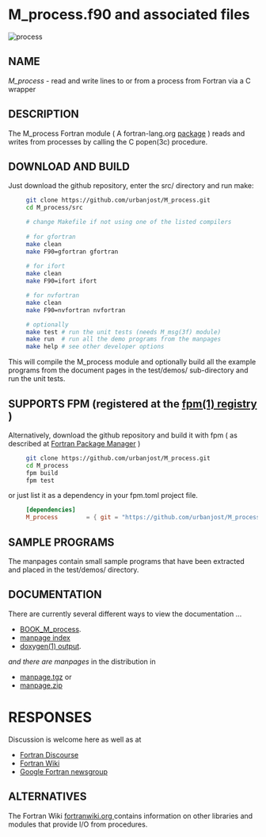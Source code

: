 # M_process.f90 and associated files
![process](images/M_process.gif)

## NAME

*M_process* - read and write lines to or from a process from Fortran via a C wrapper

## DESCRIPTION

The M_process Fortran module ( A fortran-lang.org [package](https://fortran-lang.org/packages/) )
reads and writes from processes by calling the C popen(3c) procedure.

## DOWNLOAD AND BUILD
Just download the github repository, enter the src/ directory and run make:

```bash
     git clone https://github.com/urbanjost/M_process.git
     cd M_process/src

     # change Makefile if not using one of the listed compilers
     
     # for gfortran
     make clean
     make F90=gfortran gfortran
     
     # for ifort
     make clean
     make F90=ifort ifort

     # for nvfortran
     make clean
     make F90=nvfortran nvfortran

     # optionally
     make test # run the unit tests (needs M_msg(3f) module)
     make run  # run all the demo programs from the manpages
     make help # see other developer options
```

This will compile the M_process module and optionally build all the
example programs from the document pages in the test/demos/ sub-directory
and run the unit tests.

## SUPPORTS FPM (registered at the [fpm(1) registry](https://github.com/fortran-lang/fpm-registry) )

Alternatively, download the github repository and
build it with fpm ( as described at [Fortran Package
Manager](https://github.com/fortran-lang/fpm) )

```bash
     git clone https://github.com/urbanjost/M_process.git
     cd M_process
     fpm build
     fpm test
```

or just list it as a dependency in your fpm.toml project file.

```toml
     [dependencies]
     M_process        = { git = "https://github.com/urbanjost/M_process.git" }
```

## SAMPLE PROGRAMS

The manpages contain small sample programs that have been extracted
and placed in the test/demos/ directory. 

## DOCUMENTATION
There are currently several different ways to view the documentation ...

+ [BOOK_M_process](https://urbanjost.github.io/M_process/BOOK_M_process.html).
+ [manpage index](https://urbanjost.github.io/M_process/man3.html)
+ [doxygen(1) output](https://urbanjost.github.io/M_process/doxygen_out/html/index.html).

_and there are manpages_ in the distribution in 
+ [manpage.tgz](https://urbanjost.github.io/M_process/manpage.tgz) or
+ [manpage.zip](https://urbanjost.github.io/M_process/manpage.zip)

# RESPONSES

Discussion is welcome here as well as at
 - [Fortran Discourse](https://fortran-lang.discourse.group)
 - [Fortran Wiki](http://fortranwiki.org)
 - [Google Fortran newsgroup](https://groups.google.com/forum/#!forum/comp.lang.fortran)

## ALTERNATIVES

The Fortran Wiki [ fortranwiki.org ](http://fortranwiki.org) contains
information on other libraries and modules that provide I/O from 
procedures.
